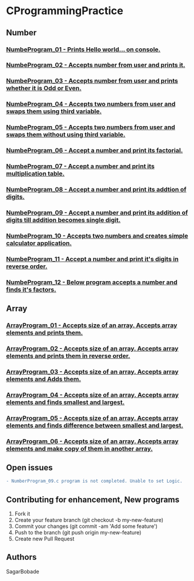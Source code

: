 # CProgrammingPractice

## Number
### [NumbeProgram_01 - Prints Hello world... on console.](https://github.com/SagarBobade/CProgrammingPractice/blob/master/src/Number/NumberProgram_01.c)<br/>
### [NumbeProgram_02 - Accepts number from user and prints it.](https://github.com/SagarBobade/CProgrammingPractice/blob/master/src/Number/NumberProgram_02.c)<br/>
### [NumbeProgram_03 - Accepts number from user and prints whether it is Odd or Even.](https://github.com/SagarBobade/CProgrammingPractice/blob/master/src/Number/NumberProgram_03.c)<br/>
### [NumbeProgram_04 - Accepts two numbers from user and swaps them using third variable.](https://github.com/SagarBobade/CProgrammingPractice/blob/master/src/Number/NumberProgram_04.c)<br/>
### [NumbeProgram_05 - Accepts two numbers from user and swaps them without using third variable.](https://github.com/SagarBobade/CProgrammingPractice/blob/master/src/Number/NumberProgram_05.c)<br/>
### [NumbeProgram_06 - Accept a number and print its factorial.](https://github.com/SagarBobade/CProgrammingPractice/blob/master/src/Number/NumberProgram_06.c)<br/>
### [NumbeProgram_07 - Accept a number and print its multiplication table.](https://github.com/SagarBobade/CProgrammingPractice/blob/master/src/Number/NumberProgram_07.c)<br/>
### [NumbeProgram_08 - Accept a number and print its addtion of digits.](https://github.com/SagarBobade/CProgrammingPractice/blob/master/src/Number/NumberProgram_08.c)<br/>
### [NumbeProgram_09 - Accept a number and print its addition of digits till addition becomes single digit.](https://github.com/SagarBobade/CProgrammingPractice/blob/master/src/Number/NumberProgram_09.c)<br/>
### [NumbeProgram_10 - Accepts two numbers and creates simple calculator application.](https://github.com/SagarBobade/CProgrammingPractice/blob/master/src/Number/NumberProgram_10.c)<br/>
### [NumbeProgram_11 - Accept a number and print it's digits in reverse order.](https://github.com/SagarBobade/CProgrammingPractice/blob/master/src/Number/NumberProgram_11.c)<br/>
### [NumbeProgram_12 - Below program accepts a number and finds it's factors.](https://github.com/SagarBobade/CProgrammingPractice/blob/master/src/Number/NumberProgram_12.c)<br/>

## Array
### [ArrayProgram_01 - Accepts size of an array. Accepts array elements and prints them.](https://github.com/SagarBobade/CProgrammingPractice/blob/master/src/Array/ArrayProgram_01.c)<br/>
### [ArrayProgram_02 - Accepts size of an array. Accepts array elements and prints them in reverse order.](https://github.com/SagarBobade/CProgrammingPractice/blob/master/src/Array/ArrayProgram_02.c)<br/>
### [ArrayProgram_03 - Accepts size of an array. Accepts array elements and Adds them.](https://github.com/SagarBobade/CProgrammingPractice/blob/master/src/Array/ArrayProgram_03.c)<br/>
### [ArrayProgram_04 - Accepts size of an array. Accepts array elements and finds smallest and largest.](https://github.com/SagarBobade/CProgrammingPractice/blob/master/src/Array/ArrayProgram_04.c)<br/>
### [ArrayProgram_05 - Accepts size of an array. Accepts array elements and finds difference between smallest and largest.](https://github.com/SagarBobade/CProgrammingPractice/blob/master/src/Array/ArrayProgram_05.c)<br/>
### [ArrayProgram_06 - Accepts size of an array. Accepts array elements and make copy of them in another array.](https://github.com/SagarBobade/CProgrammingPractice/blob/master/src/Array/ArrayProgram_06.c)<br/>

## Open issues
```diff
- NumberProgram_09.c program is not completed. Unable to set Logic.
```



## Contributing for enhancement, New programs

1. Fork it
2. Create your feature branch (git checkout -b my-new-feature)
3. Commit your changes (git commit -am 'Add some feature')
4. Push to the branch (git push origin my-new-feature)
5. Create new Pull Request

## Authors
SagarBobade

